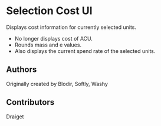 # Selection Cost UI
Displays cost information for currently selected units. 
- No longer displays cost of ACU. 
- Rounds mass and e values. 
- Also displays the current spend rate of the selected units.

## Authors
Originally created by Blodir, Softly, Washy

## Contributors
Draiget